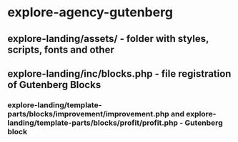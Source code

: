 # explore-agency-gutenberg

## explore-landing/assets/ - folder with styles, scripts, fonts and other
## explore-landing/inc/blocks.php - file registration of Gutenberg Blocks
### explore-landing/template-parts/blocks/improvement/improvement.php and explore-landing/template-parts/blocks/profit/profit.php - Gutenberg block
